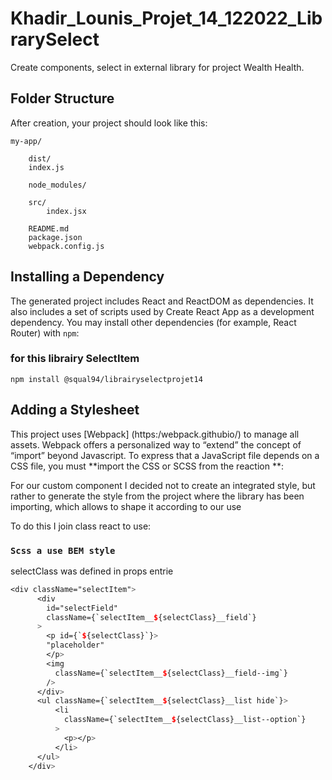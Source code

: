 # Khadir_Lounis_Projet_14_122022_LibrarySelect

Create components, select in external library for project Wealth Health.

## Folder Structure

After creation, your project should look like this:

```
my-app/

    dist/
    index.js

    node_modules/

    src/
        index.jsx

    README.md
    package.json
    webpack.config.js

```

## Installing a Dependency

The generated project includes React and ReactDOM as dependencies. It also includes a set of scripts used by Create React App as a development dependency. You may install other dependencies (for example, React Router) with `npm`:

### for this librairy SelectItem

```
npm install @squal94/librairyselectprojet14

```

## Adding a Stylesheet

This project uses [Webpack] (https:/webpack.githubio/) to manage all assets. Webpack offers a personalized way to “extend” the concept of “import” beyond Javascript. To express that a JavaScript file depends on a CSS file, you must **import the CSS or SCSS from the reaction **:

For our custom component I decided not to create an integrated style, but rather to generate the style from the project where the library has been importing, which allows to shape it according to our use

To do this I join class react to use:

### `Scss a use BEM style`

selectClass was defined in props entrie

```Scss
<div className="selectItem">
      <div
        id="selectField"
        className={`selectItem__${selectClass}__field`}
      >
        <p id={`${selectClass}`}>
        "placeholder"
        </p>
        <img
          className={`selectItem__${selectClass}__field--img`}
        />
      </div>
      <ul className={`selectItem__${selectClass}__list hide`}>
          <li
            className={`selectItem__${selectClass}__list--option`}
          >
            <p></p>
          </li>
      </ul>
    </div>
```
